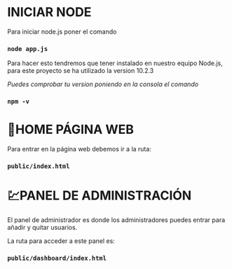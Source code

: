 # **INICIAR NODE**

Para iniciar node.js poner el comando 
### `node app.js`

Para hacer esto tendremos que tener instalado en nuestro equipo Node.js, para este proyecto se ha utilizado la version 10.2.3

*Puedes comprobar tu version poniendo en la consola el comando* 

### `npm -v`

# **🏡HOME PÁGINA WEB**

Para entrar en la página web debemos ir a la ruta:
### `public/index.html`

# **💹PANEL DE ADMINISTRACIÓN** 
El panel de administrador es donde los administradores puedes entrar para añadir y quitar usuarios.

La ruta para acceder a este panel es:

### `public/dashboard/index.html`